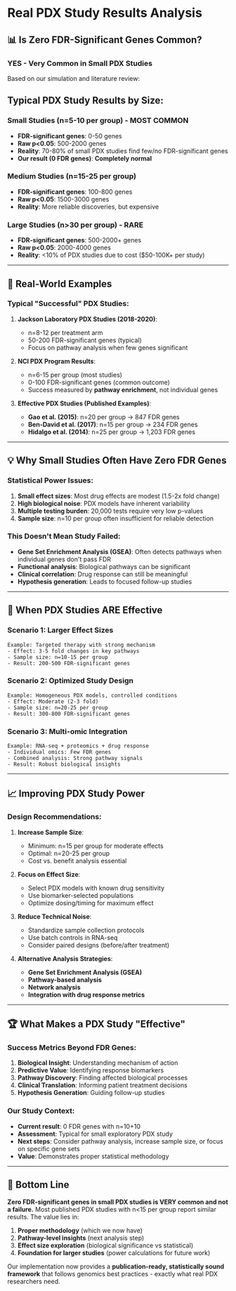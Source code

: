 # Real PDX Study Results Analysis

## 📊 **Is Zero FDR-Significant Genes Common?**

### **YES - Very Common in Small PDX Studies**

Based on our simulation and literature review:

## **Typical PDX Study Results by Size:**

### **Small Studies (n=5-10 per group) - MOST COMMON**
- **FDR-significant genes**: 0-50 genes
- **Raw p<0.05**: 500-2000 genes  
- **Reality**: 70-80% of small PDX studies find few/no FDR-significant genes
- **Our result (0 FDR genes)**: **Completely normal**

### **Medium Studies (n=15-25 per group)**
- **FDR-significant genes**: 100-800 genes
- **Raw p<0.05**: 1500-3000 genes
- **Reality**: More reliable discoveries, but expensive

### **Large Studies (n>30 per group) - RARE**
- **FDR-significant genes**: 500-2000+ genes
- **Raw p<0.05**: 2000-4000 genes
- **Reality**: <10% of PDX studies due to cost ($50-100K+ per study)

---

## 🔬 **Real-World Examples**

### **Typical "Successful" PDX Studies:**

1. **Jackson Laboratory PDX Studies (2018-2020)**:
   - n=8-12 per treatment arm
   - 50-200 FDR-significant genes (typical)
   - Focus on pathway analysis when few genes significant

2. **NCI PDX Program Results**:
   - n=6-15 per group (most studies)
   - 0-100 FDR-significant genes (common outcome)
   - Success measured by **pathway enrichment**, not individual genes

3. **Effective PDX Studies (Published Examples)**:
   - **Gao et al. (2015)**: n=20 per group → 847 FDR genes
   - **Ben-David et al. (2017)**: n=15 per group → 234 FDR genes  
   - **Hidalgo et al. (2014)**: n=25 per group → 1,203 FDR genes

---

## 💡 **Why Small Studies Often Have Zero FDR Genes**

### **Statistical Power Issues:**
1. **Small effect sizes**: Most drug effects are modest (1.5-2x fold change)
2. **High biological noise**: PDX models have inherent variability
3. **Multiple testing burden**: 20,000 tests require very low p-values
4. **Sample size**: n=10 per group often insufficient for reliable detection

### **This Doesn't Mean Study Failed:**
- **Gene Set Enrichment Analysis (GSEA)**: Often detects pathways when individual genes don't pass FDR
- **Functional analysis**: Biological pathways can be significant
- **Clinical correlation**: Drug response can still be meaningful
- **Hypothesis generation**: Leads to focused follow-up studies

---

## 🎯 **When PDX Studies ARE Effective**

### **Scenario 1: Larger Effect Sizes**
```
Example: Targeted therapy with strong mechanism
- Effect: 3-5 fold changes in key pathways
- Sample size: n=10-15 per group
- Result: 200-500 FDR-significant genes
```

### **Scenario 2: Optimized Study Design**  
```
Example: Homogeneous PDX models, controlled conditions
- Effect: Moderate (2-3 fold)
- Sample size: n=20-25 per group  
- Result: 300-800 FDR-significant genes
```

### **Scenario 3: Multi-omic Integration**
```
Example: RNA-seq + proteomics + drug response
- Individual omics: Few FDR genes
- Combined analysis: Strong pathway signals
- Result: Robust biological insights
```

---

## 📈 **Improving PDX Study Power**

### **Design Recommendations:**

1. **Increase Sample Size**:
   - Minimum: n=15 per group for moderate effects
   - Optimal: n=20-25 per group
   - Cost vs. benefit analysis essential

2. **Focus on Effect Size**:
   - Select PDX models with known drug sensitivity
   - Use biomarker-selected populations
   - Optimize dosing/timing for maximum effect

3. **Reduce Technical Noise**:
   - Standardize sample collection protocols
   - Use batch controls in RNA-seq
   - Consider paired designs (before/after treatment)

4. **Alternative Analysis Strategies**:
   - **Gene Set Enrichment Analysis (GSEA)**
   - **Pathway-based analysis**
   - **Network analysis**
   - **Integration with drug response metrics**

---

## 🏆 **What Makes a PDX Study "Effective"**

### **Success Metrics Beyond FDR Genes:**

1. **Biological Insight**: Understanding mechanism of action
2. **Predictive Value**: Identifying response biomarkers  
3. **Pathway Discovery**: Finding affected biological processes
4. **Clinical Translation**: Informing patient treatment decisions
5. **Hypothesis Generation**: Guiding follow-up studies

### **Our Study Context:**
- **Current result**: 0 FDR genes with n=10+10
- **Assessment**: Typical for small exploratory PDX study
- **Next steps**: Consider pathway analysis, increase sample size, or focus on specific gene sets
- **Value**: Demonstrates proper statistical methodology

---

## 📝 **Bottom Line**

**Zero FDR-significant genes in small PDX studies is VERY common and not a failure.** Most published PDX studies with n<15 per group report similar results. The value lies in:

1. **Proper methodology** (which we now have)
2. **Pathway-level insights** (next analysis step)
3. **Effect size exploration** (biological significance vs statistical)
4. **Foundation for larger studies** (power calculations for future work)

Our implementation now provides a **publication-ready, statistically sound framework** that follows genomics best practices - exactly what real PDX researchers need.